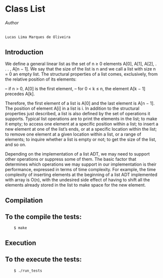 # Class List

###### Author
```
Lucas Lima Marques de Oliveira
```

## Introduction

We define a general linear list as the set of n ≥ 0 elements A[0], A[1], A[2], . . . , A[n − 1]. We say that the size of the list is n and we call a list with size n = 0 an empty list. The structural properties of a list comes, exclusively, from the relative position of its elements:

– if n > 0, A[0] is the first element,
– for 0 < k ≤ n, the element A[k − 1] precedes A[k].

Therefore, the first element of a list is A[0] and the last element is A[n − 1]. The position of element A[i] in a list is i.
In addition to the structural properties just described, a list is also defined by the set of operations it supports. Typical list operations are to print the elements in the list; to make it empty; to access one element at a specific position within a list; to insert a new element at one of the list’s ends, or at a specific location within the list; to remove one element at a given location within a list, or a range of elements; to inquire whether a list is empty or not; to get the size of the list, and so on.

Depending on the implementation of a list ADT, we may need to support other operations or suppress some of them. The basic factor that determines which operations we may support in our implementation is their performance, expressed in terms of time complexity. For example, the time complexity of inserting elements at the beginning of a list ADT implemented with array is O(n), with the undesired side effect of having to shift all the elements already stored in the list to make space for the new element.

## Compilation

To the compile the tests:
---------------------------------------------------
```
	$ make
```

## Execution

To the execute the tests:
---------------------------------------------------
```
	$ ./run_tests
```
